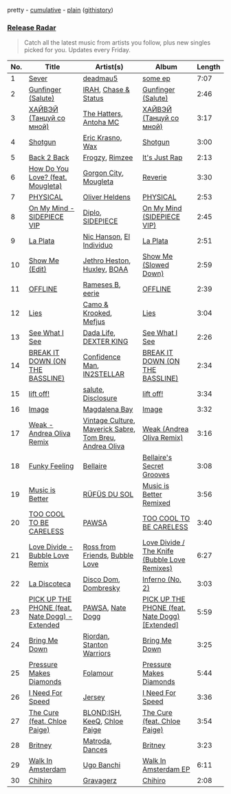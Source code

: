 pretty - [cumulative](/playlists/cumulative/Release%20Radar.md) - [plain](/playlists/plain/37i9dQZEVXbsudmxBFKW7G) ([githistory](https://github.githistory.xyz/vitokorn/spotify-playlist-archive/blob/master/playlists/plain/37i9dQZEVXbsudmxBFKW7G))
### [Release Radar](https://open.spotify.com/playlist/37i9dQZEVXbsudmxBFKW7G)

> Catch all the latest music from artists you follow, plus new singles picked for you. Updates every Friday.

| No. | Title | Artist(s) | Album | Length |
|---|---|---|---|---|
| 1 | [Sever](https://open.spotify.com/track/3sXl6kTbIhhPZ3mrho4woG) | [deadmau5](https://open.spotify.com/artist/2CIMQHirSU0MQqyYHq0eOx) | [some ep](https://open.spotify.com/album/5OPRF4o1pypBIdGbKtAbCN) | 7:07 |
| 2 | [Gunfinger (Salute)](https://open.spotify.com/track/30aEleGsSvwoORcXA4mKgT) | [IRAH](https://open.spotify.com/artist/17fY0VRyqRgmqI3dHlE1UU), [Chase & Status](https://open.spotify.com/artist/3jNkaOXasoc7RsxdchvEVq) | [Gunfinger (Salute)](https://open.spotify.com/album/1T0ZCkKD1tLyZ35AHnIL58) | 2:46 |
| 3 | [ХАЙВЭЙ (Танцуй со мной)](https://open.spotify.com/track/5xcOOBRqtMeiMYZIvHSaIx) | [The Hatters](https://open.spotify.com/artist/7JuLr3YC53QjWBcw2el44G), [Antoha MC](https://open.spotify.com/artist/6OqmKFaRcw0f23m5PQ9CrL) | [ХАЙВЭЙ (Танцуй со мной)](https://open.spotify.com/album/1mP5nMJITGGr71TGxkSRCF) | 3:17 |
| 4 | [Shotgun](https://open.spotify.com/track/25HyvzeaRBziTOQ4wecaGo) | [Eric Krasno](https://open.spotify.com/artist/6tQIsqw6DrDfdoPwOrOD6k), [Wax](https://open.spotify.com/artist/36kzCQhGfJzrLuZzrHweNV) | [Shotgun](https://open.spotify.com/album/326Z60PqTYOnWTabiel27E) | 3:00 |
| 5 | [Back 2 Back](https://open.spotify.com/track/2aeYlm5pTveLhauP825AAD) | [Frogzy](https://open.spotify.com/artist/1uyiC64t7tyR7cC3rIAFeY), [Rimzee](https://open.spotify.com/artist/65QlWmtWjcK3CPBung0ATT) | [It's Just Rap](https://open.spotify.com/album/341MzSmMujwTwIkYwPNX5j) | 2:13 |
| 6 | [How Do You Love? (feat. Mougleta)](https://open.spotify.com/track/2C6js1uZ2MOTOuWoK30re8) | [Gorgon City](https://open.spotify.com/artist/4VNQWV2y1E97Eqo2D5UTjx), [Mougleta](https://open.spotify.com/artist/4gmndqcVVyxmzgOunTiuAD) | [Reverie](https://open.spotify.com/album/5GCjSTO49p9xx0I223rXo6) | 3:30 |
| 7 | [PHYSICAL](https://open.spotify.com/track/3am2aiyW5kDSG80gxcxbh5) | [Oliver Heldens](https://open.spotify.com/artist/5nki7yRhxgM509M5ADlN1p) | [PHYSICAL](https://open.spotify.com/album/4pdX1ZCBWDBlt6Njy39JhH) | 2:53 |
| 8 | [On My Mind - SIDEPIECE VIP](https://open.spotify.com/track/4OEblYivg2Nne6wHUVmWkD) | [Diplo](https://open.spotify.com/artist/5fMUXHkw8R8eOP2RNVYEZX), [SIDEPIECE](https://open.spotify.com/artist/5czbzNZZfWpyFgZyfT3Mkk) | [On My Mind (SIDEPIECE VIP)](https://open.spotify.com/album/1BVoXeuFXEd0Huv1E6T8Yw) | 2:45 |
| 9 | [La Plata](https://open.spotify.com/track/5njA5vbc4MNpUCy2YYQxOJ) | [Nic Hanson](https://open.spotify.com/artist/1NrFTpkB0RvbVLYl0p5Xvc), [El Individuo](https://open.spotify.com/artist/6g5g4O5mwD2z9AZJLNgz8O) | [La Plata](https://open.spotify.com/album/0i9Km0O7PUJkHMZZJkMjWu) | 2:51 |
| 10 | [Show Me (Edit)](https://open.spotify.com/track/0xMF7Tpj62WpkyLVFLQS3W) | [Jethro Heston](https://open.spotify.com/artist/1Qj4wPnd5DKW7TXALK7Xfj), [Huxley](https://open.spotify.com/artist/6fJvW51nWhRImJyos6O7sT), [BOAA](https://open.spotify.com/artist/3UcSNFCSrySJaATgkzIUl9) | [Show Me (Slowed Down)](https://open.spotify.com/album/6CMObNtuhgedb73atRtt3P) | 2:59 |
| 11 | [OFFLINE](https://open.spotify.com/track/1OJCShDuK5Nt65EvtzOKER) | [Rameses B](https://open.spotify.com/artist/06EfEcjc0vdvI6VNL0soIO), [eerie](https://open.spotify.com/artist/34Ms8SDF1EGvcSULOKjgaV) | [OFFLINE](https://open.spotify.com/album/35HuahdvG1p9pFHllhSAAX) | 2:39 |
| 12 | [Lies](https://open.spotify.com/track/0cNL4jWf1723O9XI14KBus) | [Camo & Krooked](https://open.spotify.com/artist/2N8IPNZTiNo3nj4mreOlHU), [Mefjus](https://open.spotify.com/artist/54qqaSH6byJIb8eFWxe3Pj) | [Lies](https://open.spotify.com/album/2T8U5mFu64bzFqi4rkTbqs) | 3:04 |
| 13 | [See What I See](https://open.spotify.com/track/2J7Gdy5GzfdbPoHvpl3qfB) | [Dada Life](https://open.spotify.com/artist/00sAT5YX8W3xNd1EuqyHw9), [DEXTER KING](https://open.spotify.com/artist/1cTcLDR0Y5LuXv7VlOQKmO) | [See What I See](https://open.spotify.com/album/2GEx2Zurd4rpelQlu0iCH7) | 2:26 |
| 14 | [BREAK IT DOWN (ON THE BASSLINE)](https://open.spotify.com/track/1poGDt4f2MB2q9m1lsBwAB) | [Confidence Man](https://open.spotify.com/artist/0RwXnFrEoI8tltFvYpJgP6), [IN2STELLAR](https://open.spotify.com/artist/6JDTszsnsJ44yCRBnISbVq) | [BREAK IT DOWN (ON THE BASSLINE)](https://open.spotify.com/album/35HrIn0UbaHzkoLNMusEo1) | 2:34 |
| 15 | [lift off!](https://open.spotify.com/track/1lsuQNbQXg0smdcAaRpmja) | [salute](https://open.spotify.com/artist/1np8xozf7ATJZDi9JX8Dx5), [Disclosure](https://open.spotify.com/artist/6nS5roXSAGhTGr34W6n7Et) | [lift off!](https://open.spotify.com/album/5PCGG2ken65WpPN06uqa08) | 3:34 |
| 16 | [Image](https://open.spotify.com/track/5LIUI808j8M8bXQd0kRxnp) | [Magdalena Bay](https://open.spotify.com/artist/1oPRcJUkloHaRLYx0olBLJ) | [Image](https://open.spotify.com/album/7JnlRfxpLRDdeYOPuNcklD) | 3:32 |
| 17 | [Weak - Andrea Oliva Remix](https://open.spotify.com/track/03VggYOlKqBOhfhXM72FbC) | [Vintage Culture](https://open.spotify.com/artist/28uJnu5EsrGml2tBd7y8ts), [Maverick Sabre](https://open.spotify.com/artist/0ukgrNYk51TkMQr0f2Br4Q), [Tom Breu](https://open.spotify.com/artist/4Y4jZlaPkgIlzMp6kmcr9h), [Andrea Oliva](https://open.spotify.com/artist/6oqv4rbOMlOZNOUoDFgBSp) | [Weak (Andrea Oliva Remix)](https://open.spotify.com/album/2bfwL0E5JBX068QlfEkntk) | 3:16 |
| 18 | [Funky Feeling](https://open.spotify.com/track/2QDtpKCNubtfl1QstTfFYH) | [Bellaire](https://open.spotify.com/artist/6yeeXqk3RxV7l5DxmlXMnw) | [Bellaire's Secret Grooves](https://open.spotify.com/album/4sX5nX1VInXSBYf7J7rf0n) | 3:08 |
| 19 | [Music is Better](https://open.spotify.com/track/6LJl95a8Cn2cbYZZqYfQRm) | [RÜFÜS DU SOL](https://open.spotify.com/artist/5Pb27ujIyYb33zBqVysBkj) | [Music is Better Remixed](https://open.spotify.com/album/5PByHLgKAHvZLLOacUUZU9) | 3:56 |
| 20 | [TOO COOL TO BE CARELESS](https://open.spotify.com/track/6KqM3xmPIDonsTjCSGrrr5) | [PAWSA](https://open.spotify.com/artist/4E0HD2PMY8kQJIjlShrLUS) | [TOO COOL TO BE CARELESS](https://open.spotify.com/album/17zk2lz0xesn8Y4YncohZa) | 3:40 |
| 21 | [Love Divide - Bubble Love Remix](https://open.spotify.com/track/77xrEjHvl3b8MEiUU5aMSn) | [Ross from Friends](https://open.spotify.com/artist/1Ma3pJzPIrAyYPNRkp3SUF), [Bubble Love](https://open.spotify.com/artist/0Uu5MoqXbYYsMb6HLw0X62) | [Love Divide / The Knife (Bubble Love Remixes)](https://open.spotify.com/album/48a5z32orq8hPAIIyDfQzp) | 6:27 |
| 22 | [La Discoteca](https://open.spotify.com/track/0Gu4cStjRumBXlAjs0aSeT) | [Disco Dom](https://open.spotify.com/artist/3q8DkzC4UfA5lKG1YG4004), [Dombresky](https://open.spotify.com/artist/2GVtgxcx7jg5xVCZsIHSGN) | [Inferno (No. 2)](https://open.spotify.com/album/2rY5Z3ismUfHQqxZhZRPFN) | 3:03 |
| 23 | [PICK UP THE PHONE (feat. Nate Dogg) - Extended](https://open.spotify.com/track/5n3NdCMPTdFcnOc0YlVQMB) | [PAWSA](https://open.spotify.com/artist/4E0HD2PMY8kQJIjlShrLUS), [Nate Dogg](https://open.spotify.com/artist/1Oa0bMld0A3u5OTYfMzp5h) | [PICK UP THE PHONE (feat. Nate Dogg) [Extended]](https://open.spotify.com/album/1X62AdM1o6eP9fADXYitlf) | 5:59 |
| 24 | [Bring Me Down](https://open.spotify.com/track/2VIZvfKJFT2YHqHqkM2qhs) | [Riordan](https://open.spotify.com/artist/68rU1sdZ0HjxjEC5YnSmao), [Stanton Warriors](https://open.spotify.com/artist/7GeAzBsalYANXTi1ReOm1R) | [Bring Me Down](https://open.spotify.com/album/0zNUqbx2KGZxAlvwxTKAvs) | 3:25 |
| 25 | [Pressure Makes Diamonds](https://open.spotify.com/track/7xUXITq5VTGwmt4Klywd2L) | [Folamour](https://open.spotify.com/artist/6pJY5At9SiMpAOBrw9YosS) | [Pressure Makes Diamonds](https://open.spotify.com/album/4ovkiGQFIBK9TcxzoNvzlh) | 5:44 |
| 26 | [I Need For Speed](https://open.spotify.com/track/1ggx4wohd1La6vue2KyHK4) | [Jersey](https://open.spotify.com/artist/7C4JBZtbD3cLEOufhgSHzQ) | [I Need For Speed](https://open.spotify.com/album/16lV4BfF8XLr3M3QQzBVmB) | 3:36 |
| 27 | [The Cure (feat. Chloe Paige)](https://open.spotify.com/track/47bfpeMYD6oCLJL9ZAbxCc) | [BLOND:ISH](https://open.spotify.com/artist/6zsJjoCtL1WByG0VsuFWzR), [KeeQ](https://open.spotify.com/artist/5OSkggAoi9qMYfSJuTz4pB), [Chloe Paige](https://open.spotify.com/artist/5829bCNnWiHYQQvF5lMxWq) | [The Cure (feat. Chloe Paige)](https://open.spotify.com/album/11NsP5ydXk68bhYyq5tErV) | 3:54 |
| 28 | [Britney](https://open.spotify.com/track/0yY2A8OQVJMSSRFoFy13SL) | [Matroda](https://open.spotify.com/artist/45lcbTsX07JWzmTIjcdyBz), [Dances](https://open.spotify.com/artist/1XwL3qdo0jPmliKRgxY5TL) | [Britney](https://open.spotify.com/album/4wL4pqz5I1l1z1uliH8lOw) | 3:23 |
| 29 | [Walk In Amsterdam](https://open.spotify.com/track/0NJkYiCNkcSWOICdcjVyxf) | [Ugo Banchi](https://open.spotify.com/artist/0eiSKrrPR7JXmfVWCO3XuO) | [Walk In Amsterdam EP](https://open.spotify.com/album/71V5aI3TKcTxL1VmgIdYZ2) | 6:11 |
| 30 | [Chihiro](https://open.spotify.com/track/1antlMwNpOAXeUcIAx8FPB) | [Gravagerz](https://open.spotify.com/artist/2zoy9aYWHueNXCIqh2MStc) | [Chihiro](https://open.spotify.com/album/5zxkH4g9xsFZXrhbhm5N77) | 2:08 |